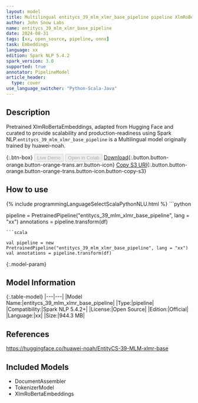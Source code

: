 ```yaml
---
layout: model
title: Multilingual entitycs_39_mlm_xlmr_base_pipeline pipeline XlmRoBertaEmbeddings from huawei-noah
author: John Snow Labs
name: entitycs_39_mlm_xlmr_base_pipeline
date: 2024-08-31
tags: [xx, open_source, pipeline, onnx]
task: Embeddings
language: xx
edition: Spark NLP 5.4.2
spark_version: 3.0
supported: true
annotator: PipelineModel
article_header:
  type: cover
use_language_switcher: "Python-Scala-Java"
---
```


## Description

Pretrained XlmRoBertaEmbeddings, adapted from Hugging Face and curated to provide scalability and production-readiness using Spark NLP.`entitycs_39_mlm_xlmr_base_pipeline` is a Multilingual model originally trained by huawei-noah.

{:.btn-box}
<button class="button button-orange" disabled>Live Demo</button>
<button class="button button-orange" disabled>Open in Colab</button>
[Download](https://s3.amazonaws.com/auxdata.johnsnowlabs.com/public/models/entitycs_39_mlm_xlmr_base_pipeline_xx_5.4.2_3.0_1725127552839.zip){:.button.button-orange.button-orange-trans.arr.button-icon}
[Copy S3 URI](s3://auxdata.johnsnowlabs.com/public/models/entitycs_39_mlm_xlmr_base_pipeline_xx_5.4.2_3.0_1725127552839.zip){:.button.button-orange.button-orange-trans.button-icon.button-copy-s3}

## How to use



<div class="tabs-box" markdown="1">
{% include programmingLanguageSelectScalaPythonNLU.html %}
```python

pipeline = PretrainedPipeline("entitycs_39_mlm_xlmr_base_pipeline", lang = "xx")
annotations =  pipeline.transform(df)   

```
```scala

val pipeline = new PretrainedPipeline("entitycs_39_mlm_xlmr_base_pipeline", lang = "xx")
val annotations = pipeline.transform(df)

```
</div>

{:.model-param}
## Model Information

{:.table-model}
|---|---|
|Model Name:|entitycs_39_mlm_xlmr_base_pipeline|
|Type:|pipeline|
|Compatibility:|Spark NLP 5.4.2+|
|License:|Open Source|
|Edition:|Official|
|Language:|xx|
|Size:|944.3 MB|

## References

https://huggingface.co/huawei-noah/EntityCS-39-MLM-xlmr-base

## Included Models

- DocumentAssembler
- TokenizerModel
- XlmRoBertaEmbeddings